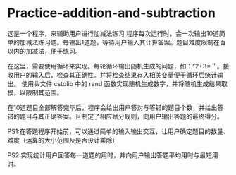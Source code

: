 # Practice-addition-and-subtraction
这是一个程序，来辅助用户进行加减法练习
程序每次运行时，会一次输出10道简单的加减法练习题。毎输出1道题，等待用户输入其计算答案。题目难度限制在百以内的加减法，便于练习。

在这里，需要使用循环来实现。每轮循环输出随机生成的问题，如：“2+3=＂。接收用户的输入后，检查其正确性。并将检查结果存入相关变量便于循环后统计输出。
使用头文件 cstdlib 中的 rand 函数实现随机生成数字，并将随机生成结果取模，以限制其范围。

在10道题目全部解答完毕后，程序会给出用户答对与答错的题目个数，并给出答错的题目与其正确答案。且制定了相应赋分规则，向用户输出答题的最终得分。

PS1:在答題程序开始前，可以通过简单的输入输出交互，让用户确定题目的数量、难度（运算的大小范围及是否设计乘除）

PS2:实现统计用户回答每一道题的用时，并向用户输出答题平均用时与最短用时。
